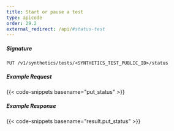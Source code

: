 ```yaml
---
title: Start or pause a test
type: apicode
order: 29.2
external_redirect: /api/#status-test
---
```


##### Signature
`PUT /v1/synthetics/tests/<SYNTHETICS_TEST_PUBLIC_ID>/status`

##### Example Request

{{< code-snippets basename="put_status" >}}

##### Example Response

{{< code-snippets basename="result.put_status" >}}
